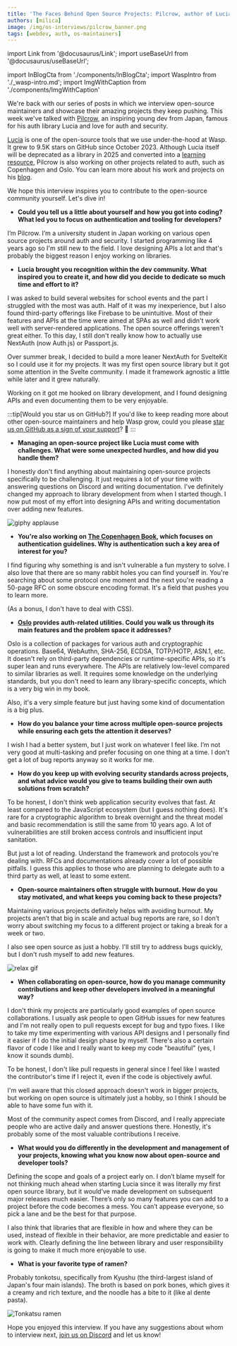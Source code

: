 ```yaml
---
title: 'The Faces Behind Open Source Projects: Pilcrow, author of Lucia Auth 🔒'
authors: [milica]
image: /img/os-interviews/pilcrow_banner.png
tags: [webdev, auth, os-maintainers]
---
```


import Link from '@docusaurus/Link';
import useBaseUrl from '@docusaurus/useBaseUrl';

import InBlogCta from './components/InBlogCta';
import WaspIntro from './_wasp-intro.md';
import ImgWithCaption from './components/ImgWithCaption'

We're back with our series of posts in which we interview open-source maintainers and showcase their amazing projects they keep pushing. This week we've talked with [Pilcrow](https://github.com/pilcrowonpaper), an inspiring young dev from Japan, famous for his auth library Lucia and love for auth and security.

[Lucia](https://github.com/lucia-auth/lucia) is one of the open-source tools that we use under-the-hood at Wasp. It grew to 9.5K stars on GitHub since October 2023. Although Lucia itself will be deprecated as a library in 2025 and converted into a [learning resource](https://github.com/lucia-auth/lucia/discussions/1714), Pilcrow is also working on other projects related to auth, such as Copenhagen and Oslo. You can learn more about his work and projects on his [blog](https://pilcrowonpaper.com/).

We hope this interview inspires you to contribute to the open-source community yourself. Let's dive in!

- **Could you tell us a little about yourself and how you got into coding? What led you to focus on authentication and tooling for developers?**

I’m Pilcrow. I’m a university student in Japan working on various open source projects around auth and security. I started programming like 4 years ago so I'm still new to the field. I love designing APIs a lot and that's probably the biggest reason I enjoy working on libraries.

- **Lucia brought you recognition within the dev community. What inspired you to create it, and how did you decide to dedicate so much time and effort to it?**

I was asked to build several websites for school events and the part I struggled with the most was auth. Half of it was my inexperience, but I also found third-party offerings like Firebase to be unintuitive. Most of their features and APIs at the time were aimed at SPAs as well and didn't work well with server-rendered applications. The open source offerings weren't great either. To this day, I still don't really know how to actually use NextAuth (now Auth.js) or Passport.js.

Over summer break, I decided to build a more leaner NextAuth for SvelteKit so I could use it for my projects. It was my first open source library but it got some attention in the Svelte community. I made it framework agnostic a little while later and it grew naturally.

Working on it got me hooked on library development, and I found designing APIs and even documenting them to be very enjoyable.

:::tip\[Would you star us on GitHub?]
If you'd like to keep reading more about other open-source maintainers and help Wasp grow, could you please [star us on GitHub as a sign of your support](https://github.com/wasp-lang/wasp)? 🙏
:::

- **Managing an open-source project like Lucia must come with challenges. What were some unexpected hurdles, and how did you handle them?**

I honestly don't find anything about maintaining open-source projects specifically to be challenging. It just requires a lot of your time with answering questions on Discord and writing documentation. I've definitely changed my approach to library development from when I started though. I now put most of my effort into designing APIs and writing documentation over adding new features.

![giphy applause](https://media.giphy.com/media/mGK1g88HZRa2FlKGbz/giphy.gif?cid=790b7611pf6oxpvnttw8a1ej43c0c8escbmkyvschhu7wr9f\&ep=v1_gifs_search\&rid=giphy.gif\&ct=g)

- **You're also working on [The Copenhagen Book](https://github.com/pilcrowonpaper/copenhagen), which focuses on authentication guidelines. Why is authentication such a key area of interest for you?**

I find figuring why something is and isn't vulnerable a fun mystery to solve. I also love that there are so many rabbit holes you can find yourself in. You're searching about some protocol one moment and the next you're reading a 50-page RFC on some obscure encoding format. It's a field that pushes you to learn more.

(As a bonus, I don't have to deal with CSS).

- **[Oslo](https://github.com/pilcrowonpaper/oslo) provides auth-related utilities. Could you walk us through its main features and the problem space it addresses?**

Oslo is a collection of packages for various auth and cryptographic operations. Base64, WebAuthn, SHA-256, ECDSA, TOTP/HOTP, ASN.1, etc. It doesn't rely on third-party dependencies or runtime-specific APIs, so it's super lean and runs everywhere. The APIs are relatively low-level compared to similar libraries as well. It requires some knowledge on the underlying standards, but you don't need to learn any library-specific concepts, which is a very big win in my book.

Also, it's a very simple feature but just having some kind of documentation is a big plus.

- **How do you balance your time across multiple open-source projects while ensuring each gets the attention it deserves?**

I wish I had a better system, but I just work on whatever I feel like. I’m not very good at multi-tasking and prefer focusing on one thing at a time. I don't get a lot of bug reports anyway so it works for me.

- **How do you keep up with evolving security standards across projects, and what advice would you give to teams building their own auth solutions from scratch?**

To be honest, I don't think web application security evolves that fast. At least compared to the JavaScript ecosystem (but I guess nothing does). It's rare for a cryptographic algorithm to break overnight and the threat model and basic recommendation is still the same from 10 years ago. A lot of vulnerabilities are still broken access controls and insufficient input sanitation.

But just a lot of reading. Understand the framework and protocols you're dealing with. RFCs and documentations already cover a lot of possible pitfalls. I guess this applies to those who are planning to delegate auth to a third party as well, at least to some extent.

- **Open-source maintainers often struggle with burnout. How do you stay motivated, and what keeps you coming back to these projects?**

Maintaining various projects definitely helps with avoiding burnout. My projects aren’t that big in scale and actual bug reports are rare, so I don’t worry about switching my focus to a different project or taking a break for a week or two.

I also see open source as just a hobby. I'll still try to address bugs quickly, but I don't rush myself to add new features.

![relax gif](https://i.giphy.com/media/v1.Y2lkPTc5MGI3NjExcWF3ZGRwNjFmYmVzanM0d3ZydzNjd2w5bTlxMWlqd294aWwzNmZzMiZlcD12MV9pbnRlcm5hbF9naWZfYnlfaWQmY3Q9Zw/q10hztkXiFFmhBbH2l/giphy.gif)

- **When collaborating on open-source, how do you manage community contributions and keep other developers involved in a meaningful way?**

I don't think my projects are particularly good examples of open source collaborations. I usually ask people to open GitHub issues for new features and I'm not really open to pull requests except for bug and typo fixes. I like to take my time experimenting with various API designs and I personally find it easier if I do the initial design phase by myself. There's also a certain flavor of code I like and I really want to keep my code "beautiful" (yes, I know it sounds dumb).

To be honest, I don't like pull requests in general since I feel like I wasted the contributor's time if I reject it, even if the code is objectively awful.

I'm well aware that this closed approach doesn't work in bigger projects, but working on open source is ultimately just a hobby, so I think I should be able to have some fun with it.

Most of the community aspect comes from Discord, and I really appreciate people who are active daily and answer questions there. Honestly, it's probably some of the most valuable contributions I receive.

- **What would you do differently in the development and management of your projects, knowing what you know now about open-source and developer tools?**

Defining the scope and goals of a project early on. I don’t blame myself for not thinking much ahead when starting Lucia since it was literally my first open source library, but it would’ve made development on subsequent major releases much easier. There’s only so many features you can add to a project before the code becomes a mess. You can’t appease everyone, so pick a lane and be the best for that purpose.

I also think that libraries that are flexible in how and where they can be used, instead of flexible in their behavior, are more predictable and easier to work with. Clearly defining the line between library and user responsibility is going to make it much more enjoyable to use.

- **What is your favorite type of ramen?**

Probably tonkotsu, specifically from Kyushu (the third-largest island of Japan's four main islands). The broth is based on pork bones, which gives it a creamy and rich texture, and the noodle has a bite to it (like al dente pasta).

![Tonkatsu ramen](https://prd-static.gltjp.com/glt/data/article/21000/20290/20230407_103858_503a919a_w1920.webp)

Hope you enjoyed this interview. If you have any suggestions about whom to interview next, [join us on Discord](https://discord.gg/TUeXksNqaH) and let us know!
